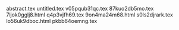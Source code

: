 abstract.tex
untitled.tex
v05pqub31qc.tex
87kuo2db5mo.tex
7ljok0gglj8.html
q4p3vjfh69.tex
9on4ma24m68.html
s0ls2djrark.tex
lo56uk9dboc.html
pkbb64oemng.tex